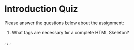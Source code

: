 # Introduction Quiz

Please answer the questions below about the assignment:

1. What tags are necessary for a complete HTML Skeleton?
<!DOCTYPE>, <html>, <head>, <title>, and <body>
2. What type of content belongs within the `<head>` of an HTML document?
<title>, <meta>, <link>, <style>, <script>, and <base>
3. What type of content belongs within the `<body>` of an HTML document?
Text, Images, Links, Lists, Tables, Forms, Interactive Elements (buttons), and Multimedia (audio or video)
4. Where must the `DOCTYPE` declaration appear in a valid HTML document?
At the very top/beginning of the HTML doc, before the <html> tag
5. What tag is needed to load JavaScript scripts into an HTML document?
<script src="script.js"></script>
6. How do you use a script tag to load an external JavaScript file?
<script src="path/to/your/script.js"></script>
7. What is the purpose of the `console.log` method?
It's used to print messages to the web console, mostly for debugging to display values or messages during the code execution.
8. Give an example of a JavaScript comment below (Refer to the Tips section below):
// This is a single-line JavaScript comment 
console.log("Hello, World!");
## Tips:

1. How to write `Code Examples` in markdown

**for JS**:

```javascript
let data = "Howdy";
```

**for HTML**:

```html
<div>
    <p>This is text content</p>
</div>
```

**for CSS**:

```css
div {
    width: 100%;
}
```

